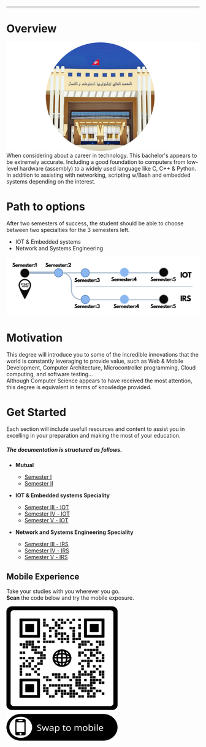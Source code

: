 
---

# Overview
![Photo of ISTIC](images/ISTICdoura.png)
When considering about a career in technology. This bachelor's appears to be extremely accurate. Including  a good foundation to computers from low-level hardware (assembly) to a widely used language like C, C++ & Python. In addition to assisting with networking, scripting w/Bash and embedded systems depending on the interest.

# Path to options
After two semesters of success, the student should be able to choose between two specialties for the 3 semesters left.
- IOT & Embedded systems
- Network and Systems Engineering


![BRANCH_INSIGHT](images/roadmap.png)

# Motivation 
This degree will introduce you to some of the incredible innovations that the world is constantly leveraging to provide value, such as Web & Mobile Development, Computer Architecture, Microcontroller programming, Cloud computing, and software testing...
<br>Although Computer Science appears to have received the most attention, this degree is equivalent in terms of knowledge provided.

# Get Started
Each section will include usefull resources and content to assist you in excelling in your preparation and making the most of your education.
##### The documentation is structured as follows.
- **Mutual**
  - [Semester Ⅰ](Semester1/1.md )
  - [Semester Ⅱ](Semester2/2.md)
 
- **IOT & Embedded systems Speciality**
  - [Semester Ⅲ - IOT](Semester3-IOT/3.md)
  - [Semester Ⅳ - IOT](Semester4-IOT/4.md)
  - [Semester Ⅴ - IOT](Semester5-IOT/5.md)
- **Network and Systems Engineering Speciality** 
  - [Semester Ⅲ - IRS](Semester3-IRS/3.md)
  - [Semester Ⅳ - IRS](Semester4-IRS/4.md)
  - [Semester Ⅴ - IRS](Semester5-IRS/5.md)








## Mobile Experience

Take your studies with you wherever you go. <br>**Scan** the code below and try the mobile exposure.

<img src="images/QR.png"  width="290" height="350">

